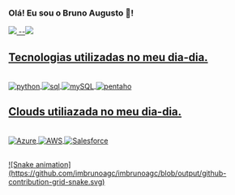 ### Olá! Eu sou o Bruno Augusto 🤙!

<div>
  <a href="https://github.com/imbrunoagc">
  <img height="180em" src="https://github-readme-stats.vercel.app/api?username=imbrunoagc&show_icons=true&theme=radical&include_all_commits=true&count_private=true"/>
  --<img height="180em" src="https://github-readme-stats.vercel.app/api/top-langs/?username=imbrunoagc&layout=compact&langs_count=7&theme=radical"/>
</div>

## Tecnologias utilizadas no meu dia-dia.
  
  <div style="display: inline_block"><br/>
    <img align="center" alt="python" src="https://img.shields.io/badge/Python-3776AB?style=for-the-badge&logo=python&logoColor=white" />
    <img align="center" alt="sql" src="https://img.shields.io/badge/Microsoft_SQL_Server-CC2927?style=for-the-badge&logo=microsoft-sql-server&logoColor=white" />
    <img align="center" alt="mySQL" src="https://img.shields.io/badge/MySQL-FFE933?style=for-the-badge&logo=mysql&logoColor=black" />
    <img align="center" alt="pentaho" height="30" width="110" src="https://www.freelogovectors.net/wp-content/uploads/2018/06/pentaho-logo.png" />
         
</div>
  
##
  
## Clouds utiliazada no meu dia-dia.
  
   <div style="display: inline_block"><br/>
    <img align="center" alt="Azure" src="https://img.shields.io/badge/microsoft%20azure-0089D6?style=for-the-badge&logo=microsoft-azure&logoColor=white" />
    <img align="center" alt="AWS" src="https://img.shields.io/badge/Amazon_AWS-FF9900?style=for-the-badge&logo=amazonaws&logoColor=white" />
    <img align="center" alt="Salesforce" src="https://img.shields.io/badge/Salesforce-00A1E0?style=for-the-badge&logo=Salesforce&logoColor=white" />     
</div>

## 

<div>
 ![Snake animation](https://github.com/imbrunoagc/imbrunoagc/blob/output/github-contribution-grid-snake.svg)
</div>

